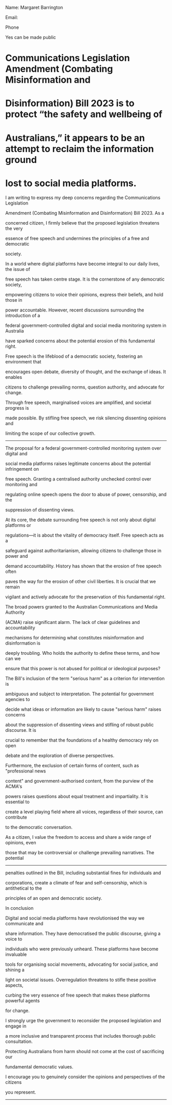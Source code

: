 Name: Margaret Barrington

Email:

Phone

Yes can be made public


# Communications Legislation Amendment (Combating Misinformation and


# Disinformation) Bill 2023 is to protect “the safety and wellbeing of


# Australians,” it appears to be an attempt to reclaim the information ground


# lost to social media platforms.


I am writing to express my deep concerns regarding the Communications Legislation

Amendment (Combating Misinformation and Disinformation) Bill 2023. As a

concerned citizen, I firmly believe that the proposed legislation threatens the very

essence of free speech and undermines the principles of a free and democratic

society.

In a world where digital platforms have become integral to our daily lives, the issue of

free speech has taken centre stage. It is the cornerstone of any democratic society,

empowering citizens to voice their opinions, express their beliefs, and hold those in

power accountable. However, recent discussions surrounding the introduction of a

federal government-controlled digital and social media monitoring system in Australia

have sparked concerns about the potential erosion of this fundamental right.

Free speech is the lifeblood of a democratic society, fostering an environment that

encourages open debate, diversity of thought, and the exchange of ideas. It enables

citizens to challenge prevailing norms, question authority, and advocate for change.

Through free speech, marginalised voices are amplified, and societal progress is

made possible. By stifling free speech, we risk silencing dissenting opinions and

limiting the scope of our collective growth.


-----

The proposal for a federal government-controlled monitoring system over digital and

social media platforms raises legitimate concerns about the potential infringement on

free speech. Granting a centralised authority unchecked control over monitoring and

regulating online speech opens the door to abuse of power, censorship, and the

suppression of dissenting views.

At its core, the debate surrounding free speech is not only about digital platforms or

regulations—it is about the vitality of democracy itself. Free speech acts as a

safeguard against authoritarianism, allowing citizens to challenge those in power and

demand accountability. History has shown that the erosion of free speech often

paves the way for the erosion of other civil liberties. It is crucial that we remain

vigilant and actively advocate for the preservation of this fundamental right.

The broad powers granted to the Australian Communications and Media Authority

(ACMA) raise significant alarm. The lack of clear guidelines and accountability

mechanisms for determining what constitutes misinformation and disinformation is

deeply troubling. Who holds the authority to define these terms, and how can we

ensure that this power is not abused for political or ideological purposes?

The Bill's inclusion of the term "serious harm" as a criterion for intervention is

ambiguous and subject to interpretation. The potential for government agencies to

decide what ideas or information are likely to cause "serious harm" raises concerns

about the suppression of dissenting views and stifling of robust public discourse. It is

crucial to remember that the foundations of a healthy democracy rely on open

debate and the exploration of diverse perspectives.

Furthermore, the exclusion of certain forms of content, such as "professional news

content" and government-authorised content, from the purview of the ACMA's

powers raises questions about equal treatment and impartiality. It is essential to

create a level playing field where all voices, regardless of their source, can contribute

to the democratic conversation.

As a citizen, I value the freedom to access and share a wide range of opinions, even

those that may be controversial or challenge prevailing narratives. The potential


-----

penalties outlined in the Bill, including substantial fines for individuals and

corporations, create a climate of fear and self-censorship, which is antithetical to the

principles of an open and democratic society.

In conclusion

Digital and social media platforms have revolutionised the way we communicate and

share information. They have democratised the public discourse, giving a voice to

individuals who were previously unheard. These platforms have become invaluable

tools for organising social movements, advocating for social justice, and shining a

light on societal issues. Overregulation threatens to stifle these positive aspects,

curbing the very essence of free speech that makes these platforms powerful agents

for change.

I strongly urge the government to reconsider the proposed legislation and engage in

a more inclusive and transparent process that includes thorough public consultation.

Protecting Australians from harm should not come at the cost of sacrificing our

fundamental democratic values.

I encourage you to genuinely consider the opinions and perspectives of the citizens

you represent.


-----

